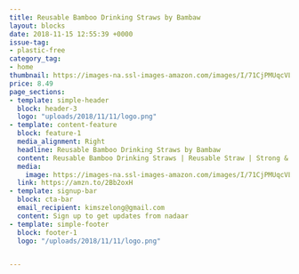 ```yaml
---
title: Reusable Bamboo Drinking Straws by Bambaw
layout: blocks
date: 2018-11-15 12:55:39 +0000
issue-tag:
- plastic-free
category_tag:
- home
thumbnail: https://images-na.ssl-images-amazon.com/images/I/71CjPMUqcVL._SL1500_.jpg
price: 8.49
page_sections:
- template: simple-header
  block: header-3
  logo: "uploads/2018/11/11/logo.png"
- template: content-feature
  block: feature-1
  media_alignment: Right
  headline: Reusable Bamboo Drinking Straws by Bambaw
  content: Reusable Bamboo Drinking Straws | Reusable Straw | Strong & Durable | Cocktail Straws | Biodegradable Straws | Eco Friendly Straws | BPA Free |Dishwasher Safe |12 Straws | Straw Bag | Bambaw
  media:
    image: https://images-na.ssl-images-amazon.com/images/I/71CjPMUqcVL._SL1500_.jpg
  link: https://amzn.to/2Bb2oxH
- template: signup-bar
  block: cta-bar
  email_recipient: kimszelong@gmail.com
  content: Sign up to get updates from nadaar
- template: simple-footer
  block: footer-1
  logo: "/uploads/2018/11/11/logo.png"


---
```


